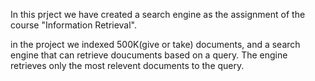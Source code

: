 In this prject we have created a search engine as the assignment of the course "Information Retrieval".

in the project we indexed 500K(give or take) documents, and a search engine that can retrieve doucuments based on a query.
The engine retrieves only the most relevent documents to the query.
